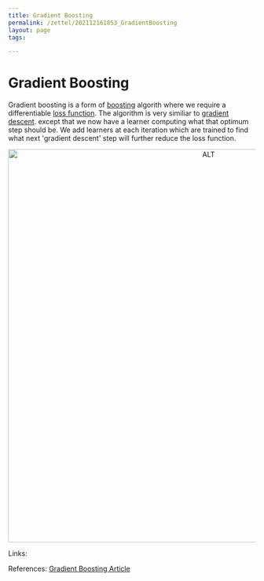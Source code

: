 ```yaml
---
title: Gradient Boosting
permalink: /zettel/202112161853_GradientBoosting
layout: page
tags: 

---
```

# Gradient Boosting

Gradient boosting is a form of [boosting](202112161834_Boosting) algorith where we require a differentiable [loss function](202101162041_lossFunctions). The algorithm is very similiar to [gradient descent](202103282312_gradientDescentUpdate). except that we now have a learner computing what that optimum step should be. We add learners at each iteration which are trained to find what next 'gradient descent' step will further reduce the loss function.

<center><img src="https://miro.medium.com/max/700/1*3iojqS-gGsJ4XI6vajl69A.png"
     alt="ALT"
     class="center"
     style="width: 800px;" /></center>

Links: 

References: [Gradient Boosting Article]([202112161612_CARTAlgorithm](https://towardsdatascience.com/demystifying-maths-of-gradient-boosting-bd5715e82b7c#:~:text=The%20idea%20is%20simple%2D%20form,suitable%20number%20of%20base%20learners.))

